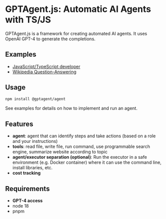 # GPTAgent.js: Automatic AI Agents with TS/JS

GPTAgent.js is a framework for creating automated AI agents. It uses OpenAI GPT-4 to generate the completions.

## Examples

- [JavaScript/TypeScript developer](example/javascript-developer)
- [Wikipedia Question-Answering](example/wikipedia-qa)

## Usage

```sh
npm install @gptagent/agent
```

See examples for details on how to implement and run an agent.

## Features

- **agent**: agent that can identify steps and take actions (based on a role and your instructions)
- **tools**: read file, write file, run command, use programmable search engine, summarize website according to topic
- **agent/executor separation (optional)**: Run the executor in a safe environment (e.g. Docker container) where it can use the command line, install libraries, etc.
- **cost tracking**

## Requirements

- **GPT-4 access**
- node 18
- pnpm
